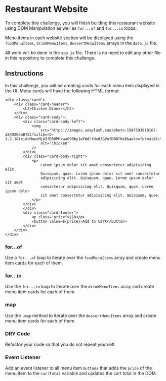 # Restaurant Website

To complete this challenge, you will finish building this restaurant website using DOM Manipulation as well as `for...of` and `for...in` loops.

Menu items in each website section will be displayed using the `foodMenuItems`, `drinkMenuItems`, `dessertMenuItems` arrays in the `data.js` file.

All work will be done in the `app.js` file. There is no need to edit any other file in this repository to complete this challenge.

## Instructions

In this challenge, you will be creating cards for each menu item displayed in the UI. Menu cards will have the following HTML format:

```
<div class="card">
    <div class="card-header">
        <h2>Chicken Dinner</h2>
    </div>
    <div class="card-body">
        <div class="card-body-left">
            <img
                src="https://images.unsplash.com/photo-1587593810167-a84920ea0781?ixlib=rb-1.2.1&ixid=MnwxMjA3fDB8MHxwaG90by1wYWdlfHx8fGVufDB8fHx8&auto=format&fit=crop&w=2070&q=80"
                alt="chicken"
            />
        </div>
        <div class="card-body-right">
            <p>
                Lorem ipsum dolor sit amet consectetur adipisicing elit.
                Quisquam, quae. Lorem ipsum dolor sit amet consectetur
                adipisicing elit. Quisquam, quae. Lorem ipsum dolor sit amet
                consectetur adipisicing elit. Quisquam, quae. Lorem ipsum dolor
                sit amet consectetur adipisicing elit. Quisquam, quae.
            </p>
        </div>
        </div>
        <div class="card-footer">
            <p class="price">$10</p>
            <button value=${price}>Add to Cart</button>
        </div>
    </div>
</div>
```

### for...of

Use a `for...of` loop to iterate over the `foodMenuItems` array and create menu item cards for each of them.

### for...in

Use the `for...in` loop to iterate over the `drinkMenuItems` array and create menu item cards for each of them.

### map

Use the `.map` method to iterate over the `dessertMenuItems` array and create menu item cards for each of them.

### DRY Code

Refactor your code so that you do not repeat yourself.

### Event Listener

Add an event listener to all menu item `buttons` that adds the `price` of the menu item to the `cartTotal` variable and updates the cart total in the DOM.
